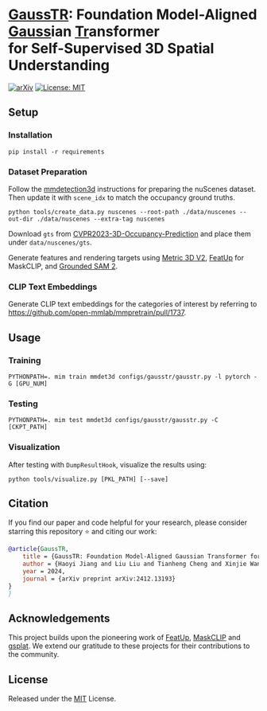 # [GaussTR](): Foundation Model-Aligned [Gauss]()ian [Tr]()ansformer <br> for Self-Supervised 3D Spatial Understanding

[![arXiv](https://img.shields.io/badge/arXiv-2412.13193-red?logo=arXiv&logoColor=red)](https://arxiv.org/abs/2412.13193)
[![License: MIT](https://img.shields.io/github/license/hustvl/GaussTR)](LICENSE)

## Setup

### Installation

```
pip install -r requirements
```

### Dataset Preparation

Follow the [mmdetection3d](https://mmdetection3d.readthedocs.io/en/latest/user_guides/dataset_prepare.html#nuscenes) instructions for preparing the nuScenes dataset.
Then update it with `scene_idx` to match the occupancy ground truths.

```
python tools/create_data.py nuscenes --root-path ./data/nuscenes --out-dir ./data/nuscenes --extra-tag nuscenes
```

Download `gts` from [CVPR2023-3D-Occupancy-Prediction](https://github.com/CVPR2023-3D-Occupancy-Prediction/CVPR2023-3D-Occupancy-Prediction) and place them under `data/nuscenes/gts`.

Generate features and rendering targets using [Metric 3D V2](https://github.com/YvanYin/Metric3D), [FeatUp](https://github.com/mhamilton723/FeatUp) for MaskCLIP, and [Grounded SAM 2](https://github.com/IDEA-Research/Grounded-SAM-2).

### CLIP Text Embeddings

Generate CLIP text embeddings for the categories of interest by referring to https://github.com/open-mmlab/mmpretrain/pull/1737.

## Usage

### Training

```
PYTHONPATH=. mim train mmdet3d configs/gausstr/gausstr.py -l pytorch -G [GPU_NUM]
```

### Testing

```
PYTHONPATH=. mim test mmdet3d configs/gausstr/gausstr.py -C [CKPT_PATH]
```

### Visualization

After testing with `DumpResultHook`, visualize the results using:

```
python tools/visualize.py [PKL_PATH] [--save]
```

## Citation

If you find our paper and code helpful for your research, please consider starring this repository :star: and citing our work:

```BibTeX
@article{GaussTR,
    title = {GaussTR: Foundation Model-Aligned Gaussian Transformer for Self-Supervised 3D Spatial Understanding}, 
    author = {Haoyi Jiang and Liu Liu and Tianheng Cheng and Xinjie Wang and Tianwei Lin and Zhizhong Su and Wenyu Liu and Xinggang Wang},
    year = 2024,
    journal = {arXiv preprint arXiv:2412.13193}
}
}
```

## Acknowledgements

This project builds upon the pioneering work of [FeatUp](https://github.com/mhamilton723/FeatUp), [MaskCLIP](https://github.com/chongzhou96/MaskCLIP) and [gsplat](https://github.com/nerfstudio-project/gsplat).  We extend our gratitude to these projects for their contributions to the community.

## License

Released under the [MIT](LICENSE) License.
